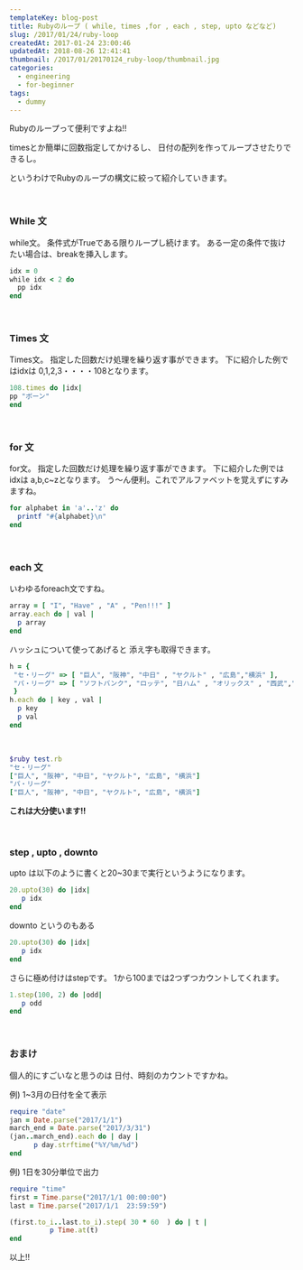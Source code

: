 ```yaml
---
templateKey: blog-post
title: Rubyのループ ( while, times ,for , each , step, upto などなど)
slug: /2017/01/24/ruby-loop
createdAt: 2017-01-24 23:00:46
updatedAt: 2018-08-26 12:41:41
thumbnail: /2017/01/20170124_ruby-loop/thumbnail.jpg
categories:
  - engineering
  - for-beginner
tags:
  - dummy
---
```


Rubyのループって便利ですよね!!

timesとか簡単に回数指定してかけるし、
日付の配列を作ってループさせたりできるし。

というわけでRubyのループの構文に絞って紹介していきます。

<div class="adsense"></div>
&nbsp;
<h3>While 文</h3>
while文。
条件式がTrueである限りループし続けます。
ある一定の条件で抜けたい場合は、breakを挿入します。

```ruby
idx = 0
while idx < 2 do
  pp idx
end

```
&nbsp;
<h3>Times 文</h3>
Times文。
指定した回数だけ処理を繰り返す事ができます。
下に紹介した例ではidxは 0,1,2,3・・・・108となります。

```ruby
108.times do |idx|
pp "ボーン"
end

```

&nbsp;
<h3>for 文</h3>
for文。
指定した回数だけ処理を繰り返す事ができます。
下に紹介した例ではidxは a,b,c~zとなります。
う〜ん便利。これでアルファベットを覚えずにすみますね。

```ruby
for alphabet in 'a'..'z' do
  printf "#{alphabet}\n"
end

```
&nbsp;
<h3>each 文</h3>

いわゆるforeach文ですね。

```ruby
array = [ "I", "Have" , "A" , "Pen!!!" ]
array.each do | val |
  p array
end

```
ハッシュについて使ってあげると
添え字も取得できます。

```ruby
h = {
 "セ・リーグ" => [ "巨人", "阪神", "中日" , "ヤクルト" , "広島","横浜" ],
 "パ・リーグ" => [ "ソフトバンク", "ロッテ", "日ハム" , "オリックス" , "西武","楽天" ]
 }
h.each do | key , val |
  p key
  p val
end

```
&nbsp;

```ruby
$ruby test.rb
"セ・リーグ"
["巨人", "阪神", "中日", "ヤクルト", "広島", "横浜"]
"パ・リーグ"
["巨人", "阪神", "中日", "ヤクルト", "広島", "横浜"]

```
<strong>これは大分使います!!</strong>

&nbsp;
<h3>step , upto , downto</h3>
upto は以下のように書くと20~30まで実行というようになります。

```ruby
20.upto(30) do |idx|
   p idx
end
```

downto というのもある
```ruby
20.upto(30) do |idx|
   p idx
end

```
さらに極め付けはstepです。
1から100までは2つずつカウントしてくれます。

```ruby
1.step(100, 2) do |odd|
   p odd
end

```
&nbsp;
<h3>おまけ</h3>
個人的にすごいなと思うのは
日付、時刻のカウントですかね。

例) 1~3月の日付を全て表示
```ruby
require "date"
jan = Date.parse("2017/1/1")
march_end = Date.parse("2017/3/31")
(jan..march_end).each do | day |
	  p day.strftime("%Y/%m/%d")
end

```
例) 1日を30分単位で出力
```ruby
require "time"
first = Time.parse("2017/1/1 00:00:00")
last = Time.parse("2017/1/1  23:59:59")

(first.to_i..last.to_i).step( 30 * 60  ) do | t |
          p Time.at(t)
end

```
以上!!
